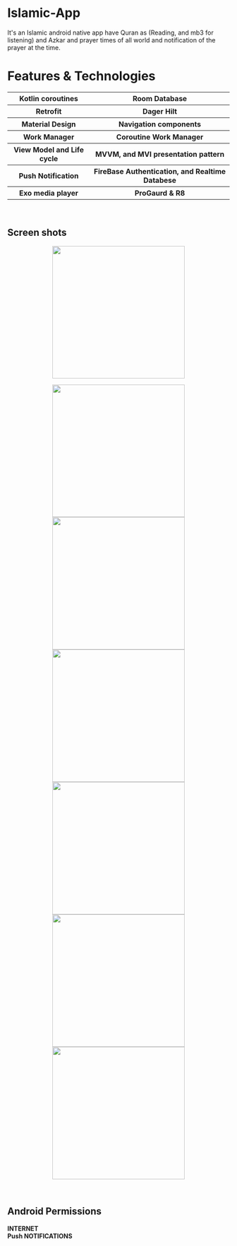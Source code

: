 # Islamic-App
It's an Islamic android native app have Quran as (Reading, and mb3 for listening) and Azkar and prayer times of all world and notification of the prayer at the time.  
# Features & Technologies
<p align="center">
  <table style="width:100%">
  <tr>
    <th> Kotlin coroutines </th>
    <th> Room Database</th>
  </tr>
   <tr>
    <th> Retrofit </th>
    <th> Dager Hilt </th>
  </tr>
   <tr>
    <th>  Material Design </th>
    <th> Navigation components </th>
  </tr>
   <tr>
    <th>  Work Manager </th>
    <th>  Coroutine Work Manager</th>
  </tr>
   <tr>
    <th> View Model and Life cycle </th>
    <th>  MVVM, and MVI presentation pattern </th>
  </tr>
   <tr>
    <th> Push Notification </th>
    <th> FireBase Authentication, and Realtime Databese </th>
  </tr>
   <tr>
    <th> Exo media player </th>
    <th> ProGaurd & R8 </th>
  </tr>
</table>
  </p>
</br>
<h2>Screen shots</h2>  
<p align="center">
  <img src="https://github.com/Abdo8229/Islamic-App/assets/43483864/70ab18cf-8d2d-4781-adb4-b0763d2073e0" width="300"></center>
<p/>
  <p align="center">
<img src="https://github.com/Abdo8229/Islamic-App/assets/43483864/887764c0-7888-4d2f-9913-e7e481b05257" width="300">
<img src="https://github.com/Abdo8229/Islamic-App/assets/43483864/1976a1a0-ebfe-44fe-9ecf-59ae6bc40541" width="300">
<img src="https://github.com/Abdo8229/Islamic-App/assets/43483864/63698ab5-196e-4d6f-aebb-d037573377fe" width="300">
<img src="https://github.com/Abdo8229/Islamic-App/assets/43483864/ad2666a9-befc-460b-84fe-15107441e778" width="300">
<img src="https://github.com/Abdo8229/Islamic-App/assets/43483864/c7336cb4-3865-425f-8f54-94ffc567a989" width="300">
<img src="https://github.com/Abdo8229/Islamic-App/assets/43483864/16054b83-58fe-4ac6-b849-fe8f27c44d6d" width="300">
<p/>
</br>
<h2> Android Permissions </h2>
<b> INTERNET </b><br/>                                                                                                                                                           
<b> Push NOTIFICATIONS </b><br/>

